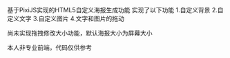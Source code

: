 基于PixiJS实现的HTML5自定义海报生成功能
实现了以下功能
1.自定义背景
2.自定义文字
3.自定义图片
4.文字和图片的拖动

尚未实现拖拽修改大小功能，默认海报大小为屏幕大小

本人非专业前端，代码仅供参考